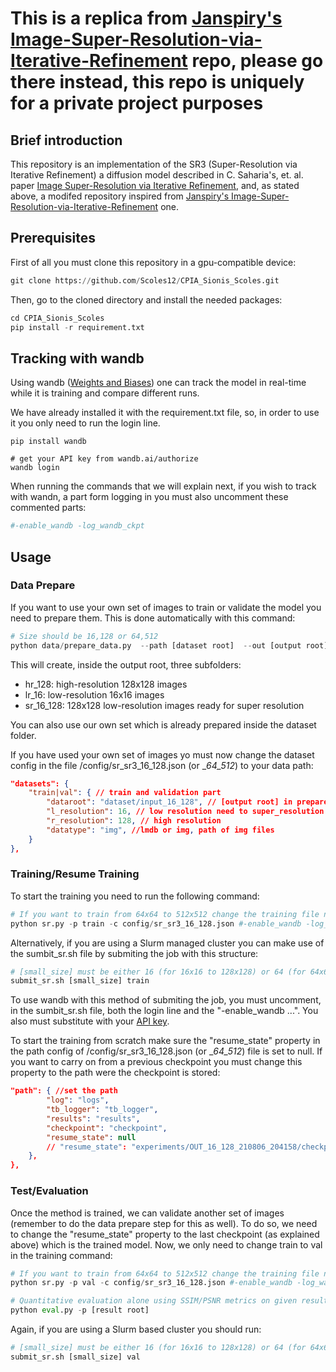 # This is a replica from [Janspiry's Image-Super-Resolution-via-Iterative-Refinement](https://github.com/Janspiry/Image-Super-Resolution-via-Iterative-Refinement) repo, please go there instead, this repo is uniquely for a private project purposes

## Brief introduction
This repository is an implementation of the SR3 (Super-Resolution via Iterative Refinement) a diffusion model described in C. Saharia's, et. al. paper [Image Super-Resolution via Iterative Refinement](https://arxiv.org/pdf/2104.07636v2.pdf), and, as stated above, a modifed repository inspired from [Janspiry's Image-Super-Resolution-via-Iterative-Refinement](https://github.com/Janspiry/Image-Super-Resolution-via-Iterative-Refinement) one.


## Prerequisites

First of all you must clone this repository in a gpu-compatible device:
```python
git clone https://github.com/Scoles12/CPIA_Sionis_Scoles.git
```
Then, go to the cloned directory and install the needed packages:
```python
cd CPIA_Sionis_Scoles
pip install -r requirement.txt
```


## Tracking with wandb

Using wandb ([Weights and Biases](https://wandb.ai/site)) one can track the model in real-time while it is training and compare different runs.

We have already installed it with the requirement.txt file, so, in order to use it you only need to run the login line. 

```
pip install wandb

# get your API key from wandb.ai/authorize
wandb login
```

When running the commands that we will explain next, if you wish to track with wandn, a part form logging in you must also uncomment these commented parts:
```python
#-enable_wandb -log_wandb_ckpt
```


## Usage

### Data Prepare

If you want to use your own set of images to train or validate the model you need to prepare them. This is done automatically with this command:

```python
# Size should be 16,128 or 64,512
python data/prepare_data.py  --path [dataset root]  --out [output root] --size 16,128
```
This will create, inside the output root, three subfolders:
- hr_128: high-resolution 128x128 images
- lr_16: low-resolution 16x16 images
- sr_16_128: 128x128 low-resolution images ready for super resolution

You can also use our own set which is already prepared inside the dataset folder.

If you have used your own set of images yo must now change the dataset config in the file /config/sr_sr3_16_128.json (or __64_512_) to your data path: 

```json
"datasets": {
    "train|val": { // train and validation part
        "dataroot": "dataset/input_16_128", // [output root] in prepare data command
        "l_resolution": 16, // low resolution need to super_resolution
        "r_resolution": 128, // high resolution
        "datatype": "img", //lmdb or img, path of img files
    }
},
```


### Training/Resume Training

To start the training you need to run the following command:

```python
# If you want to train from 64x64 to 512x512 change the training file name to config/sr_sr3_64_512.json
python sr.py -p train -c config/sr_sr3_16_128.json #-enable_wandb -log_wandb_ckpt
```

Alternatively, if you are using a Slurm managed cluster you can make use of the sumbit_sr.sh file by submiting the job with this structure:
```python
# [small_size] must be either 16 (for 16x16 to 128x128) or 64 (for 64x64 to 512x512)
submit_sr.sh [small_size] train
```

To use wandb with this method of submiting the job, you must uncomment, in the sumbit_sr.sh file, both the login line and the "-enable_wandb ...". You also must substitute <API KEY> with your [API key](https://wandb.ai/authorize).
    
To start the training from scratch make sure the "resume_state" property in the path config of /config/sr_sr3_16_128.json (or __64_512_) file is set to null. If you want to carry on from a previous checkpoint you must change this property to the path were the checkpoint is stored:
    
```json
"path": { //set the path
        "log": "logs",
        "tb_logger": "tb_logger",
        "results": "results",
        "checkpoint": "checkpoint",
        "resume_state": null
        // "resume_state": "experiments/OUT_16_128_210806_204158/checkpoint/I640000_E37" //pretrain model or training state
    },
},
```
    
    
### Test/Evaluation

Once the method is trained, we can validate another set of images (remember to do the data prepare step for this as well). To do so, we need to change the "resume_state" property to the last checkpoint (as explained above) which is the trained model. Now, we only need to change train to val in the training command:
    
```python
# If you want to train from 64x64 to 512x512 change the training file name to config/sr_sr3_64_512.json
python sr.py -p val -c config/sr_sr3_16_128.json #-enable_wandb -log_wandb_ckpt

# Quantitative evaluation alone using SSIM/PSNR metrics on given result root
python eval.py -p [result root]
```

Again, if you are using a Slurm based cluster you should run:
```python
# [small_size] must be either 16 (for 16x16 to 128x128) or 64 (for 64x64 to 512x512)
submit_sr.sh [small_size] val
```
    
